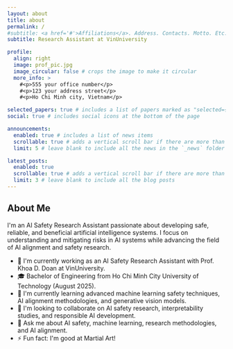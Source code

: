 ```yaml
---
layout: about
title: about
permalink: /
#subtitle: <a href='#'>Affiliations</a>. Address. Contacts. Motto. Etc.
subtitle: Research Assistant at VinUniversity

profile:
  align: right
  image: prof_pic.jpg
  image_circular: false # crops the image to make it circular
  more_info: >
    #<p>555 your office number</p>
    #<p>123 your address street</p>
    #<p>Ho Chi Minh city, Vietnam</p>

selected_papers: true # includes a list of papers marked as "selected={true}"
social: true # includes social icons at the bottom of the page

announcements:
  enabled: true # includes a list of news items
  scrollable: true # adds a vertical scroll bar if there are more than 3 news items
  limit: 5 # leave blank to include all the news in the `_news` folder

latest_posts:
  enabled: true
  scrollable: true # adds a vertical scroll bar if there are more than 3 new posts items
  limit: 3 # leave blank to include all the blog posts
---
```


## About Me
I'm an AI Safety Research Assistant passionate about developing safe, reliable, and beneficial artificial intelligence systems. I focus on understanding and mitigating risks in AI systems while advancing the field of AI alignment and safety research.

- 🔬 I'm currently working as an AI Safety Research Assistant with Prof. Khoa D. Doan at VinUniversity.
- 🎓 Bachelor of Engineering from Ho Chi Minh City University of Technology (August 2025).
- 🧠  I'm currently learning advanced machine learning safety techniques, AI alignment methodologies, and generative vision models.
- 👯 I'm looking to collaborate on AI safety research, interpretability studies, and responsible AI development.
- 💬 Ask me about AI safety, machine learning, research methodologies, and AI alignment.
- ⚡ Fun fact: I'm good at Martial Art!
